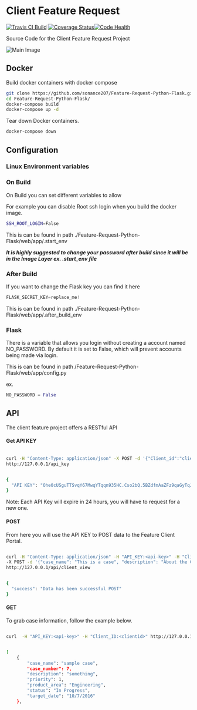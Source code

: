 
Client Feature Request
==
[![Travis CI Build](https://travis-ci.org/sonance207/Feature-Request-Python-Flask.svg?branch=master)](https://travis-ci.org/sonance207/Feature-Request-Python-Flask) [![Coverage Status](https://coveralls.io/repos/github/sonance207/Feature-Request-Python-Flask/badge.svg?branch=dev)](https://coveralls.io/github/sonance207/Feature-Request-Python-Flask?branch=dev)[![Code Health](https://landscape.io/github/sonance207/Feature-Request-Python-Flask/master/landscape.svg?style=flat)](https://landscape.io/github/sonance207/Feature-Request-Python-Flask/master)

 
Source Code for the Client Feature Request Project

![Main Image](https://github.com/sonance207/Feature-Request-Python-Flask/raw/master/img/main_pic.png)

## Docker

Build docker containers with docker compose

```bash
git clone https://github.com/sonance207/Feature-Request-Python-Flask.git
cd Feature-Request-Python-Flask/
docker-compose build
docker-compose up -d
```

Tear down Docker containers.

```bash
docker-compose down
```

## Configuration

### Linux Environment variables
 
### On Build 
On Build you can set different variables to allow 

For example you can disable Root ssh login when you build the docker image.

```bash
SSH_ROOT_LOGIN=False
```

This is can be found in path ./Feature-Request-Python-Flask/web/app/.start_env

***It is highly suggested to change your password after build since it will be in the 
Image Layer ex. .start_env file***

### After Build

If you want to change the Flask key you can find it here

```python
FLASK_SECRET_KEY=replace_me!
```

This is can be found in path ./Feature-Request-Python-Flask/web/app/.after_build_env


### Flask
There is a variable that allows you login without creating a account named NO_PASSWORD.
By default it is set to False, which will prevent accounts being made via login.

This is can be found in path /Feature-Request-Python-Flask/web/app/config.py

ex.

```python
NO_PASSWORD = False
```

## API

The client feature project offers a RESTful API

#### Get API KEY

```bash

curl -H "Content-Type: application/json" -X POST -d '{"Client_id":"clientid", "Password":"password"}' \
http://127.0.0.1/api_key


{
  "API KEY": "Ohe0cUSguTTSvqY67MwqYTqqn935HC.Cso2bQ.5BZdfmAaZFz9qaGyTqJSAzXuMYA"
}
```
Note: Each API Key will expire in 24 hours, you will have to request
for a new one.

#### POST

From here you will use the API KEY to POST data to the Feature Client Portal.



```bash

curl -H "Content-Type: application/json" -H "API_KEY:<api-key>" -H "Client_ID:<clientid>" \
-X POST -d '{"case_name": "This is a case", "description": "About the Case", "priority": 1, "product_area": "sales", "target_date": "10/21/2017"}' \
http://127.0.0.1/api/client_view


{
  "success": "Data has been successful POST"
}
```

#### GET

To grab case information, follow the example below.

```bash

curl  -H "API_KEY:<api-key>" -H "Client_ID:<clientid>" http://127.0.0.1/api/client_view


[
    {
        "case_name": "sample case",
        "case_number": 7,
        "description": "something",
        "priority": 1,
        "product_area": "Engineering",
        "status": "In Progress",
        "target_date": "10/7/2016"
    },

```